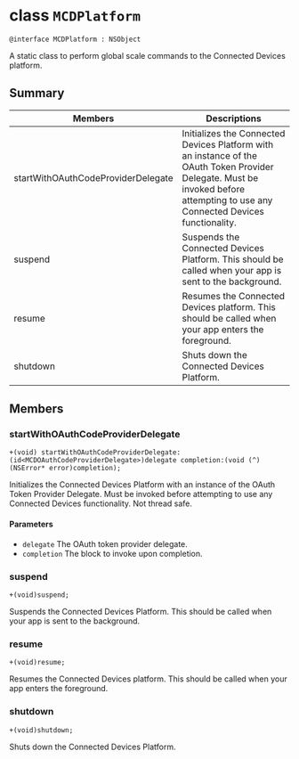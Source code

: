# class `MCDPlatform` 

```
@interface MCDPlatform : NSObject
```  

A static class to perform global scale commands to the Connected Devices platform.

## Summary

 Members  | Descriptions                                
----------|-----------
startWithOAuthCodeProviderDelegate | Initializes the Connected Devices Platform with an instance of the OAuth Token Provider Delegate. Must be invoked before attempting to use any Connected Devices functionality.
suspend | Suspends the Connected Devices Platform. This should be called when your app is sent to the background.
resume | Resumes the Connected Devices platform. This should be called when your app enters the foreground.
shutdown | Shuts down the Connected Devices Platform.

## Members

### startWithOAuthCodeProviderDelegate
`+(void) startWithOAuthCodeProviderDelegate: (id<MCDOAuthCodeProviderDelegate>)delegate completion:(void (^)(NSError* error)completion);`

Initializes the Connected Devices Platform with an instance of the OAuth Token Provider Delegate. Must be invoked before attempting to use any Connected Devices functionality. Not thread safe.

#### Parameters
* `delegate` The OAuth token provider delegate.
* `completion` The block to invoke upon completion.

### suspend
`+(void)suspend;` 

Suspends the Connected Devices Platform. This should be called when your app is sent to the background.

### resume
`+(void)resume;`

Resumes the Connected Devices platform. This should be called when your app enters the foreground.

### shutdown
`+(void)shutdown;`

Shuts down the Connected Devices Platform.